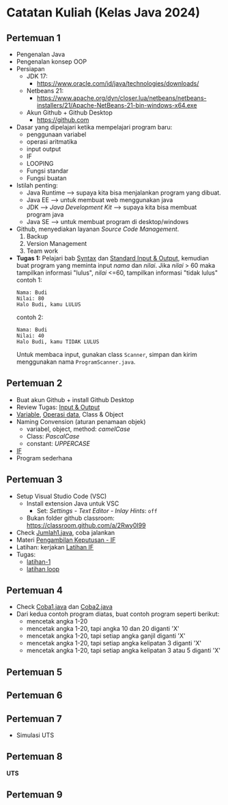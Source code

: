# Catatan Kuliah (Kelas Java 2024)

## Pertemuan 1
- Pengenalan Java
- Pengenalan konsep OOP
- Persiapan
  - JDK 17:
    - https://www.oracle.com/id/java/technologies/downloads/
  - Netbeans 21:
    - https://www.apache.org/dyn/closer.lua/netbeans/netbeans-installers/21/Apache-NetBeans-21-bin-windows-x64.exe 
  - Akun Github + Github Desktop
    - https://github.com
- Dasar yang dipelajari ketika mempelajari program baru:
  - penggunaan variabel
  - operasi aritmatika
  - input output
  - IF
  - LOOPING
  - Fungsi standar
  - Fungsi buatan
- Istilah penting:
  - Java Runtime --> supaya kita bisa menjalankan program yang dibuat.
  - Java EE --> untuk membuat web menggunakan java
  - JDK --> _Java Development Kit_ --> supaya kita bisa membuat program java 
  - Java SE --> untuk membuat program di desktop/windows
- Github, menyediakan layanan _Source Code Management_.
  1. Backup
  2. Version Management
  3. Team work
- **Tugas 1:**
  Pelajari bab [Syntax](../docs/03-syntax.md) dan [Standard Input & Output](../docs/04-input-output.md), kemudian buat program yang  meminta input _nama_ dan _nilai_. Jika _nilai_ > 60 maka tampilkan informasi "lulus", _nilai_ <=60, tampilkan informasi "tidak lulus"\
    contoh 1:
    ```
    Nama: Budi
    Nilai: 80
    Halo Budi, kamu LULUS
    ```
    contoh 2:
    ```
    Nama: Budi
    Nilai: 40
    Halo Budi, kamu TIDAK LULUS
    ```
    Untuk membaca input, gunakan class `Scanner`, simpan dan kirim menggunakan nama `ProgramScanner.java`.

## Pertemuan 2
- Buat akun Github + install Github Desktop
- Review Tugas: [Input & Output](../docs/04-input-output.md)
- [Variable](../docs/05-tipe-data.md), [Operasi data](../docs/06-operator.md), Class & Object
- Naming Convension (aturan penamaan objek)
  - variabel, object, method: _camelCase_
  - Class: _PascalCase_
  - constant: _UPPERCASE_
- [IF](../docs/07-pengambilan-keputusan.md)
- Program sederhana

## Pertemuan 3
- Setup Visual Studio Code (VSC)
  - Install extension Java untuk VSC
    - Set: _Settings - Text Editor - Inlay Hints_: `off`
  - Bukan folder github classroom: https://classroom.github.com/a/2Rwy0I99
- Check [Jumlah1.java](../src/Jumlah1.java), coba jalankan
- Materi [Pengambilan Keputusan - IF](../docs/07-pengambilan-keputusan.md)
- Latihan: kerjakan [Latihan IF](../docs/latihan/03-if-1.md)
- Tugas:
  - [latihan-1](../docs/latihan/02-if.md)
  - [latihan loop](../docs/latihan/04-loop.md)

## Pertemuan 4
- Check [Coba1.java](../src/Coba1.java) dan [Coba2.java](../src/Coba2.java)
- Dari kedua contoh program diatas, buat contoh program seperti berikut:
  - mencetak angka 1-20
  - mencetak angka 1-20, tapi angka 10 dan 20 diganti 'X'
  - mencetak angka 1-20, tapi setiap angka ganjil diganti 'X'
  - mencetak angka 1-20, tapi setiap angka kelipatan 3 diganti 'X'
  - mencetak angka 1-20, tapi setiap angka kelipatan 3 atau 5 diganti 'X'

## Pertemuan 5

## Pertemuan 6

## Pertemuan 7
- Simulasi UTS

## Pertemuan 8
**UTS**

## Pertemuan 9


